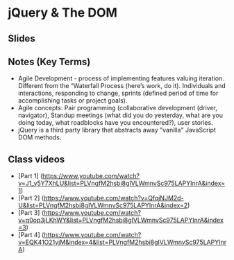 # jQuery & The DOM

## Slides

##  Notes (Key Terms)

- Agile Development - process of implementing features valuing iteration. Different from the “Waterfall Process (here’s work, do it). Individuals and interactions, responding to change, sprints (defined period of time for accomplishing tasks or project goals). 
- Agile concepts: Pair programming (collaborative development (driver, navigator), Standup meetings (what did you do yesterday, what are you doing today, what roadblocks have you encountered?), user stories.
- jQuery is a third party library that abstracts away "vanilla" JavaScript DOM methods.

## Class videos

- [Part 1] (https://www.youtube.com/watch?v=J1_y5Y7XhLU&list=PLVngfM2hsbi8gIVLWmnvSc975LAPYInrA&index=1)
- [Part 2] (https://www.youtube.com/watch?v=QfqjNJM2d-U&list=PLVngfM2hsbi8gIVLWmnvSc975LAPYInrA&index=2)
- [Part 3] (https://www.youtube.com/watch?v=q0op3jLKhWY&list=PLVngfM2hsbi8gIVLWmnvSc975LAPYInrA&index=3)
- [Part 4] (https://www.youtube.com/watch?v=EQK41O21vjM&index=4&list=PLVngfM2hsbi8gIVLWmnvSc975LAPYInrA)
